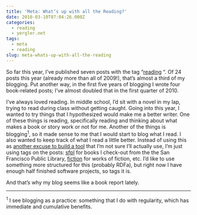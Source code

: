 ```yaml
---
title: 'Meta: What’s up with all the Reading?'
date: 2010-03-10T07:04:26.000Z
categories:
  - reading
  - yergler.net
tags:
  - meta
  - reading
slug: meta-whats-up-with-all-the-reading
---
```

So far this year, I’ve published seven posts with the tag “[reading][1] “. Of 24 posts this year (already more than all of 2009!), that’s almost a third of my blogging. Put another way, in the first five years of blogging I wrote four book-related posts; I’ve almost doubled that in the first quarter of 2010.

I’ve always loved reading. In middle school, I’d sit with a novel in my lap, trying to read during class without getting caught. Going into this year, I wanted to try things that I hypothesized would make me a better writer. One of these things is reading, specifically reading and thinking about what makes a book or story work or not for me. Another of the things is blogging<sup>1</sup>, so it made sense to me that I would start to blog what I read. I also wanted to keep track of what I read a little better. Instead of using this as [another excuse to build a tool][2]  that I’m not sure I’ll actually use, I’m just using tags on the posts: [sfpl][3]  for books I check-out from the the San Francisco Public Library, [fiction][4]  for works of fiction, etc. I’d like to use something more structured for this (probably RDFa), but right now I have enough half finished software projects, so tags it is.

And that’s why my blog seems like a book report lately.

<hr class="docutils" />

<sup>1</sup> I see blogging as a practice: something that I do with regularity, which has immediate and cumulative benefits.



 [1]: http://yergler.net/blog/tag/reading/
 [2]: http://yergler.net/blog/2010/01/02/meta/
 [3]: http://yergler.net/blog/tag/sfpl
 [4]: http://yergler.net/blog/tag/fiction
